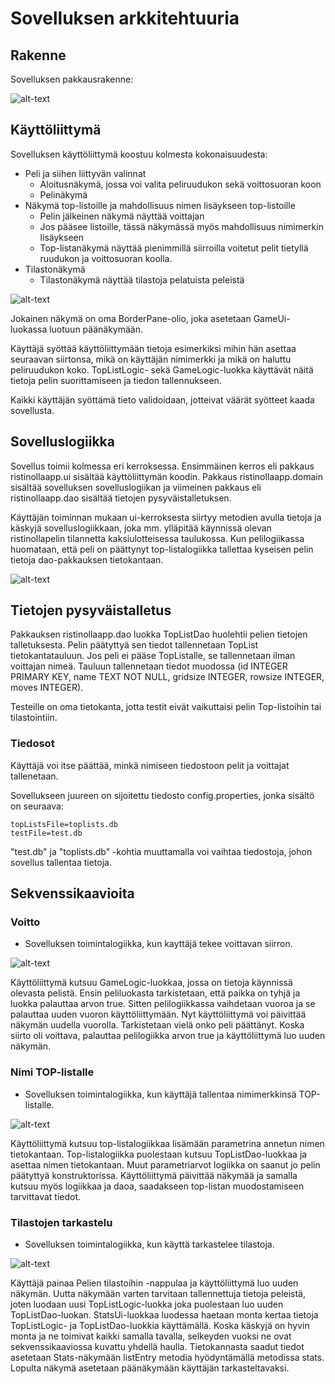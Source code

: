 # Sovelluksen arkkitehtuuria

## Rakenne

 Sovelluksen pakkausrakenne:

 ![alt-text](https://raw.githubusercontent.com/elmanevala/ot-harjoitustyo/master/dokumentaatio/pakkausrakenne.jpg)

## Käyttöliittymä

 Sovelluksen käyttöliittymä koostuu kolmesta kokonaisuudesta:
 * Peli ja siihen liittyvän valinnat
	* Aloitusnäkymä, jossa voi valita peliruudukon sekä voittosuoran koon
	* Pelinäkymä
 * Näkymä top-listoille ja mahdollisuus nimen lisäykseen top-listoille
	* Pelin jälkeinen näkymä näyttää voittajan
	* Jos pääsee listoille, tässä näkymässä myös mahdollisuus nimimerkin lisäykseen
	* Top-listanäkymä näyttää pienimmillä siirroilla voitetut pelit tietyllä ruudukon ja voittosuoran koolla.
 * Tilastonäkymä
	* Tilastonäkymä näyttää tilastoja pelatuista peleistä

![alt-text](https://raw.githubusercontent.com/elmanevala/ot-harjoitustyo/master/dokumentaatio/kayttoliittyma.jpg)
 
 Jokainen näkymä on oma BorderPane-olio, joka asetetaan GameUi-luokassa luotuun päänäkymään.

 Käyttäjä syöttää käyttöliittymään tietoja esimerkiksi mihin hän asettaa seuraavan siirtonsa, mikä on käyttäjän nimimerkki ja mikä on haluttu peliruudukon koko.
 TopListLogic- sekä GameLogic-luokka käyttävät näitä tietoja pelin suorittamiseen ja tiedon tallennukseen. 

 Kaikki käyttäjän syöttämä tieto validoidaan, jotteivat väärät syötteet kaada sovellusta.

## Sovelluslogiikka

 Sovellus toimii kolmessa eri kerroksessa. Ensimmäinen kerros eli pakkaus ristinollaapp.ui sisältää käyttöliittymän koodin. Pakkaus ristinollaapp.domain sisältää sovelluksen sovelluslogiikan
 ja viimeinen pakkaus eli ristinollaapp.dao sisältää tietojen pysyväistalletuksen.

 Käyttäjän toiminnan mukaan ui-kerroksesta siirtyy metodien avulla tietoja ja käskyjä sovelluslogiikkaan, joka mm. ylläpitää käynnissä olevan ristinollapelin tilannetta kaksiulotteisessa taulukossa. Kun pelilogiikassa huomataan, että peli 
 on päättynyt top-listalogiikka tallettaa kyseisen pelin tietoja dao-pakkauksen tietokantaan. 

![alt-text](https://raw.githubusercontent.com/elmanevala/ot-harjoitustyo/master/dokumentaatio/luokkapakkauskaavioUusi.jpg)

## Tietojen pysyväistalletus

 Pakkauksen ristinollaapp.dao luokka TopListDao huolehtii pelien tietojen talletuksesta.
 Pelin päätyttyä sen tiedot tallennetaan TopList tietokantatauluun. Jos peli ei pääse TopListalle, se tallennetaan ilman voittajan nimeä. Tauluun tallennetaan tiedot muodossa
 (id INTEGER PRIMARY KEY, name TEXT NOT NULL, gridsize INTEGER, rowsize INTEGER, moves INTEGER).

 Testeille on oma tietokanta, jotta testit eivät vaikuttaisi pelin Top-listoihin tai tilastointiin.

### Tiedosot

 Käyttäjä voi itse päättää, minkä nimiseen tiedostoon pelit ja voittajat tallenetaan.

 Sovellukseen juureen on sijoitettu tiedosto config.properties, jonka sisältö on seuraava:

 ```
 topListsFile=toplists.db
 testFile=test.db
 ```

 "test.db" ja "toplists.db" -kohtia muuttamalla voi vaihtaa tiedostoja, johon sovellus tallentaa tietoja.

## Sekvenssikaavioita

### Voitto

* Sovelluksen toimintalogiikka, kun kayttäjä tekee voittavan siirron.

![alt-text](https://raw.githubusercontent.com/elmanevala/ot-harjoitustyo/master/dokumentaatio/voitonSekvenssikkaavio.png)

Käyttöliittymä kutsuu GameLogic-luokkaa, jossa on tietoja käynnissä olevasta pelistä. Ensin peliluokasta tarkistetaan, että paikka on tyhjä ja luokka palauttaa arvon true. Sitten pelilogiikkassa vaihdetaan vuoroa ja se palauttaa uuden vuoron käyttöliittymään. Nyt käyttöliittymä voi päivittää näkymän uudella vuorolla. Tarkistetaan vielä onko peli päättänyt. Koska siirto oli voittava, palauttaa pelilogiikka arvon true ja käyttöliittymä luo uuden näkymän.

### Nimi TOP-listalle

* Sovelluksen toimintalogiikka, kun käyttäjä tallentaa nimimerkkinsä TOP-listalle.

![alt-text](https://raw.githubusercontent.com/elmanevala/ot-harjoitustyo/master/dokumentaatio/nimenTallennusSekvenssikkaavio.png)

Käyttöliittymä kutsuu top-listalogiikkaa lisämään parametrina annetun nimen tietokantaan. Top-listalogiikka puolestaan kutsuu TopListDao-luokkaa ja asettaa nimen tietokantaan. Muut parametriarvot logiikka on saanut jo
pelin päätyttyä konstruktorissa. Käyttöliittymä päivittää näkymää ja samalla kutsuu myös logiikkaa ja daoa, saadakseen top-listan muodostamiseen tarvittavat tiedot.

### Tilastojen tarkastelu

* Sovelluksen toimintalogiikka, kun käyttä tarkastelee tilastoja.

![alt-text](https://raw.githubusercontent.com/elmanevala/ot-harjoitustyo/master/dokumentaatio/tilastonakymaSekvenssikaavio.png)

Käyttäjä painaa Pelien tilastoihin -nappulaa ja käyttöliittymä luo uuden näkymän. Uutta näkymään varten tarvitaan tallennettuja tietoja peleistä, joten luodaan uusi TopListLogic-luokka joka puolestaan luo uuden
TopListDao-luokan. StatsUi-luokkaa luodessa haetaan monta kertaa tietoja TopListLogic- ja TopListDao-luokkia käyttämällä. Koska käskyjä on hyvin monta ja ne toimivat kaikki samalla tavalla, selkeyden vuoksi ne ovat sekvenssikaaviossa kuvattu yhdellä haulla. Tietokannasta saadut tiedot asetetaan Stats-näkymään listEntry metodia hyödyntämällä metodissa stats. Lopulta näkymä asetetaan päänäkymään käyttäjän tarkasteltavaksi.
